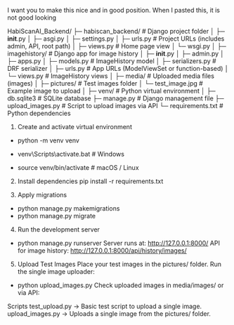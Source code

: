 I want you to make this nice and in good position. When I pasted this, it is not good looking

HabiScanAI_Backend/
├─ habiscan_backend/                  # Django project folder
│   ├─ __init__.py
│   ├─ asgi.py
│   ├─ settings.py
│   ├─ urls.py                        # Project URLs (includes admin, API, root path)
│   ├─ views.py                       # Home page view
│   └─ wsgi.py
│
├─ imagehistory/                       # Django app for image history
│   ├─ __init__.py
│   ├─ admin.py
│   ├─ apps.py
│   ├─ models.py                       # ImageHistory model
│   ├─ serializers.py                  # DRF serializer
│   ├─ urls.py                         # App URLs (ModelViewSet or function-based)
│   └─ views.py                        # ImageHistory views
│
├─ media/                              # Uploaded media files (images)
│
├─ pictures/                           # Test images folder
│   └─ test_image.jpg                  # Example image to upload
│
├─ venv/                               # Python virtual environment
│
├─ db.sqlite3                           # SQLite database
├─ manage.py                            # Django management file
├─ upload_images.py                     # Script to upload images via API
└─ requirements.txt                     # Python dependencies

1. Create and activate virtual environment
- python -m venv venv

- venv\Scripts\activate.bat              # Windows
- source venv/bin/activate               # macOS / Linux

2. Install dependencies
pip install -r requirements.txt

3. Apply migrations
- python manage.py makemigrations
- python manage.py migrate

4. Run the development server
- python manage.py runserver
Server runs at: http://127.0.0.1:8000/
API for image history: http://127.0.0.1:8000/api/history/images/

5. Upload Test Images
Place your test images in the pictures/ folder.
Run the single image uploader:
- python upload_images.py
Check uploaded images in media/images/ or via API:

Scripts
test_upload.py → Basic test script to upload a single image.
upload_images.py → Uploads a single image from the pictures/ folder.